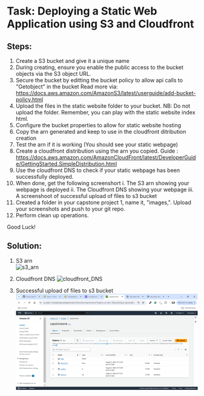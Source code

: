 # Task: Deploying a Static Web Application using S3 and Cloudfront

## Steps:

1. Create a S3 bucket and give it a unique name
2. During creating, ensure you enable the public access to the bucket objects via the S3 object URL. 
3. Secure the bucket by editting the bucket policy to allow api calls to "Getobject" in the bucket 
Read more via: https://docs.aws.amazon.com/AmazonS3/latest/userguide/add-bucket-policy.html
4. Upload the files in the static website folder to your bucket. NB: Do not upload the folder. Remember, you can play with the static website index html.
5. Configure  the bucket properties to allow for static website hosting
6. Copy the arn generated and keep to use in the cloudfront ditribution creation
7. Test the arn if it is working (You should see your static webpage)
8. Create a cloudfront distribution using the arn you copied. Guide : https://docs.aws.amazon.com/AmazonCloudFront/latest/DeveloperGuide/GettingStarted.SimpleDistribution.html
9. Use the cloudfront DNS to check if your static webpage has been successfully deployed.
10. When done, get the following screenshort
    i. The S3 arn showing your webpage is deployed
    ii. The Cloudfront DNS showing your webpage
    iii. A screenshoot of successful upload of files to s3 bucket
11. Created a folder in your capstone project 1, name it, "images,". Upload your screenshots and push to your git repo. 
12. Perform clean up operations.

Good Luck!


## Solution:    

1. S3 arn   
![s3_arn](images/i..PNG)    

2. Cloudfront DNS
![cloudfront_DNS](images/ii..PNG)   

3. Successful upload of files to s3 bucket
![s3_files](images/iii..PNG)  